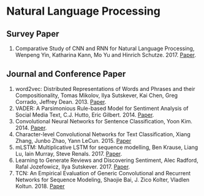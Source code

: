 # Natural Language Processing


## Survey Paper
1. Comparative Study of CNN and RNN for Natural Language Processing, Wenpeng Yin, Katharina Kann, Mo Yu and Hinrich Schutze. 2017. [Paper](https://arxiv.org/pdf/1702.01923.pdf).

## Journal and Conference Paper
1. word2vec: Distributed Representations of Words and Phrases
and their Compositionality, Tomas Mikolov, Ilya Sutskever, Kai Chen, Greg Corrado, Jeffrey Dean. 2013. [Paper](https://papers.nips.cc/paper/5021-distributed-representations-of-words-and-phrases-and-their-compositionality.pdf).
2. VADER: A Parsimonious Rule-based Model for
Sentiment Analysis of Social Media Text, C.J. Hutto, Eric Gilbert. 2014. [Paper](http://comp.social.gatech.edu/papers/icwsm14.vader.hutto.pdf).
3. Convolutional Neural Networks for Sentence Classification, Yoon Kim. 2014. [Paper](https://www.aclweb.org/anthology/D14-1181).
3. Character-level Convolutional Networks for Text
Classification, Xiang Zhang, Junbo Zhao, Yann LeCun. 2015. [Paper](https://papers.nips.cc/paper/5782-character-level-convolutional-networks-for-text-classification.pdf)
4. mLSTM: Multiplicative LSTM for sequence modelling, Ben Krause, Liang Lu, Iain Murray, Steve Renals. 2017. [Paper](https://arxiv.org/pdf/1609.07959.pdf). 
5. Learning to Generate Reviews and Discovering Sentiment, Alec Radford, Rafal Jozefowicz, Ilya Sutskever. 2017. [Paper](https://arxiv.org/pdf/1704.01444.pdf).
6. TCN: An Empirical Evaluation of Generic Convolutional and Recurrent Networks for Sequence Modeling, Shaojie Bai, J. Zico Kolter, Vladlen Koltun. 2018. [Paper](https://arxiv.org/pdf/1803.01271.pdf)